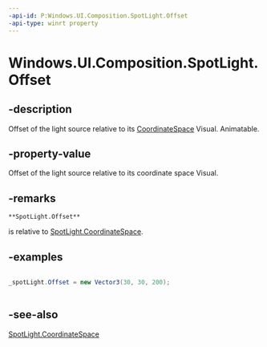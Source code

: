 ```yaml
---
-api-id: P:Windows.UI.Composition.SpotLight.Offset
-api-type: winrt property
---
```


<!-- Property syntax
public Windows.Foundation.Numerics.Vector3 Offset { get;  set; }
-->

# Windows.UI.Composition.SpotLight.Offset

## -description
Offset of the light source relative to its [CoordinateSpace](spotlight_coordinatespace.md) Visual. Animatable.



## -property-value
Offset of the light source relative to its coordinate space Visual.

## -remarks

    **SpotLight.Offset**
   is relative to [SpotLight.CoordinateSpace](spotlight_coordinatespace.md).

## -examples
```csharp

_spotLight.Offset = new Vector3(30, 30, 200);  
          
```



## -see-also
[SpotLight.CoordinateSpace](spotlight_coordinatespace.md)

